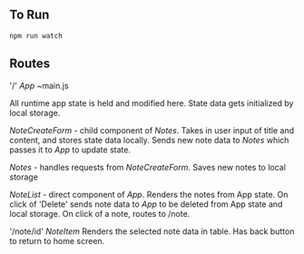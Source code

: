 ## To Run

`npm run watch`

## Routes

'/' *App* ~main.js

All runtime app state is held and modified here. State data gets initialized by local storage.  

*NoteCreateForm* - child component of *Notes*. Takes in user input of title and content, and stores state data locally. Sends new note data to *Notes* which passes it to *App* to update state. 

*Notes* - handles requests from *NoteCreateForm*. Saves new notes to local storage

*NoteList* - direct component of *App*. Renders the notes from App state. On click of 'Delete' sends note data to *App* to be deleted from App state and local storage. On click of a note, routes to /note.

'/note/id' *NoteItem* Renders the selected note data in table. Has back button to return to home screen.

